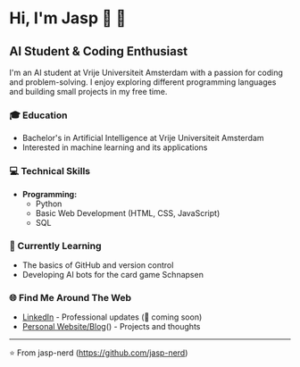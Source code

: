 # Hi, I'm Jasp 👋 🤖

## AI Student & Coding Enthusiast

I'm an AI student at Vrije Universiteit Amsterdam with a passion for coding and problem-solving. I enjoy exploring different programming languages and building small projects in my free time.

### 🎓 Education
- Bachelor's in Artificial Intelligence at Vrije Universiteit Amsterdam
- Interested in machine learning and its applications

### 💻 Technical Skills
- **Programming:**
  - Python
  - Basic Web Development (HTML, CSS, JavaScript)
  - SQL

### 🌱 Currently Learning
- The basics of GitHub and version control
- Developing AI bots for the card game Schnapsen

### 🌐 Find Me Around The Web
- [LinkedIn]() - Professional updates (🚧 coming soon)
- [Personal Website/Blog](https://jasp-nerd.github.io/)() - Projects and thoughts 

---
⭐️ From jasp-nerd (https://github.com/jasp-nerd)

